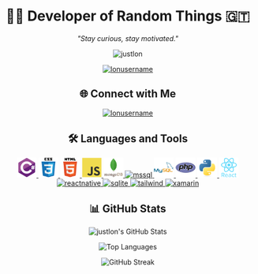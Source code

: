<div align="center">

# 👨‍💻 Developer of Random Things 🇬🇹

*"Stay curious, stay motivated."*

<p align="center">
  <img src="https://komarev.com/ghpvc/?username=justlon&label=Profile%20views&color=0e75b6&style=flat" alt="justlon" />
</p>

<a href="https://twitter.com/lonusername" target="blank">
  <img src="https://img.shields.io/twitter/follow/lonusername?logo=twitter&style=for-the-badge" alt="lonusername" />
</a>

## 🌐 Connect with Me
<p align="center">
  <a href="https://twitter.com/lonusername" target="blank">
    <img src="https://raw.githubusercontent.com/rahuldkjain/github-profile-readme-generator/master/src/images/icons/Social/twitter.svg" alt="lonusername" height="30" width="40" />
  </a>
</p>

## 🛠️ Languages and Tools

<p align="center">
  <a href="https://www.w3schools.com/cs/" target="_blank" rel="noreferrer"> 
    <img src="https://raw.githubusercontent.com/devicons/devicon/master/icons/csharp/csharp-original.svg" alt="csharp" width="40" height="40"/> 
  </a> 
  <a href="https://www.w3schools.com/css/" target="_blank" rel="noreferrer"> 
    <img src="https://raw.githubusercontent.com/devicons/devicon/master/icons/css3/css3-original-wordmark.svg" alt="css3" width="40" height="40"/> 
  </a> 
  <a href="https://www.w3.org/html/" target="_blank" rel="noreferrer"> 
    <img src="https://raw.githubusercontent.com/devicons/devicon/master/icons/html5/html5-original-wordmark.svg" alt="html5" width="40" height="40"/> 
  </a> 
  <a href="https://developer.mozilla.org/en-US/docs/Web/JavaScript" target="_blank" rel="noreferrer"> 
    <img src="https://raw.githubusercontent.com/devicons/devicon/master/icons/javascript/javascript-original.svg" alt="javascript" width="40" height="40"/> 
  </a> 
  <a href="https://www.mongodb.com/" target="_blank" rel="noreferrer"> 
    <img src="https://raw.githubusercontent.com/devicons/devicon/master/icons/mongodb/mongodb-original-wordmark.svg" alt="mongodb" width="40" height="40"/> 
  </a> 
  <a href="https://www.microsoft.com/en-us/sql-server" target="_blank" rel="noreferrer"> 
    <img src="https://www.svgrepo.com/show/303229/microsoft-sql-server-logo.svg" alt="mssql" width="40" height="40"/> 
  </a> 
  <a href="https://www.mysql.com/" target="_blank" rel="noreferrer"> 
    <img src="https://raw.githubusercontent.com/devicons/devicon/master/icons/mysql/mysql-original-wordmark.svg" alt="mysql" width="40" height="40"/> 
  </a> 
  <a href="https://www.php.net" target="_blank" rel="noreferrer"> 
    <img src="https://raw.githubusercontent.com/devicons/devicon/master/icons/php/php-original.svg" alt="php" width="40" height="40"/> 
  </a> 
  <a href="https://www.python.org" target="_blank" rel="noreferrer"> 
    <img src="https://raw.githubusercontent.com/devicons/devicon/master/icons/python/python-original.svg" alt="python" width="40" height="40"/> 
  </a> 
  <a href="https://reactjs.org/" target="_blank" rel="noreferrer"> 
    <img src="https://raw.githubusercontent.com/devicons/devicon/master/icons/react/react-original-wordmark.svg" alt="react" width="40" height="40"/> 
  </a> 
  <a href="https://reactnative.dev/" target="_blank" rel="noreferrer"> 
    <img src="https://reactnative.dev/img/header_logo.svg" alt="reactnative" width="40" height="40"/> 
  </a> 
  <a href="https://www.sqlite.org/" target="_blank" rel="noreferrer"> 
    <img src="https://www.vectorlogo.zone/logos/sqlite/sqlite-icon.svg" alt="sqlite" width="40" height="40"/> 
  </a> 
  <a href="https://tailwindcss.com/" target="_blank" rel="noreferrer"> 
    <img src="https://www.vectorlogo.zone/logos/tailwindcss/tailwindcss-icon.svg" alt="tailwind" width="40" height="40"/> 
  </a> 
  <a href="https://dotnet.microsoft.com/apps/xamarin" target="_blank" rel="noreferrer"> 
    <img src="https://raw.githubusercontent.com/detain/svg-logos/780f25886640cef088af994181646db2f6b1a3f8/svg/xamarin.svg" alt="xamarin" width="40" height="40"/> 
  </a> 
</p>

## 📊 GitHub Stats

<p align="center">
  <img src="https://github-readme-stats.vercel.app/api?username=justlon&show_icons=true&theme=dark&bg_color=0d1117&hide_border=true&include_all_commits=true&count_private=true" alt="justlon's GitHub Stats" width="400"/>
</p>

<p align="center">
  <img src="https://github-readme-stats.vercel.app/api/top-langs?username=justlon&show_icons=true&locale=en&layout=compact&theme=dark&bg_color=0d1117&hide_border=true" alt="Top Languages" width="400"/>
</p>

<p align="center">
  <img src="https://github-readme-streak-stats.herokuapp.com/?user=justlon&theme=dark&background=0d1117&hide_border=true" alt="GitHub Streak" />
</p>

</div>
